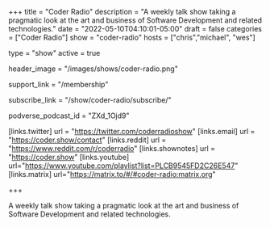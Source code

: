 +++
title = "Coder Radio"
description = "A weekly talk show taking a pragmatic look at the art and business of Software Development and related technologies."
date = "2022-05-10T04:10:01-05:00"
draft = false
categories = ["Coder Radio"]
show = "coder-radio"
hosts = ["chris","michael", "wes"]

type = "show"
active = true

header_image = "/images/shows/coder-radio.png"

support_link = "/membership"

subscribe_link = "/show/coder-radio/subscribe/"

podverse_podcast_id = "ZXd_1Ojd9"

[links.twitter]
  url = "https://twitter.com/coderradioshow"
[links.email]
  url = "https://coder.show/contact"
[links.reddit]
  url = "https://www.reddit.com/r/coderradio"
[links.shownotes]
  url = "https://coder.show"
[links.youtube]
  url="https://www.youtube.com/playlist?list=PLCB9545FD2C26E547"
[links.matrix]
  url="https://matrix.to/#/#coder-radio:matrix.org"



+++

A weekly talk show taking a pragmatic look at the art and business of Software Development and related technologies.
